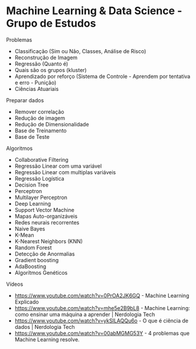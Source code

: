 Machine Learning &amp; Data Science - Grupo de Estudos
======================================================

Problemas
 - Classificação (Sim ou Não, Classes, Análise de Risco) 
 - Reconstrução de Imagem
 - Regressão (Quanto é)
 - Quais são os grupos (kluster)
 - Aprendizado por reforço (Sistema de Controle - Aprendem por tentativa e erro - Punição)
 - Ciências Atuariais

Preparar dados
 - Remover correlação
 - Redução de imagem
 - Redução de Dimensionalidade
 - Base de Treinamento
 - Base de Teste

Algoritmos
 - Collaborative Filtering
 - Regressão Linear com uma variável
 - Regressão Linear com multiplas variáveis
 - Regressão Logística
 - Decision Tree
 - Perceptron
 - Multilayer Perceptron
 - Deep Learning
 - Support Vector Machine
 - Mapas Auto-organizáveis
 - Redes neurais recorrentes
 - Naive Bayes
 - K-Mean
 - K-Nearest Neighbors (KNN)
 - Random Forest
 - Detecção de Anormalias
 - Gradient boosting
 - AdaBoosting
 - Algorítmos Genéticos

Vídeos
 - https://www.youtube.com/watch?v=0PrOA2JK6GQ - Machine Learning Explicado
 - https://www.youtube.com/watch?v=mhe5e2B9bL8 - Machine Learning: como ensinar uma máquina a aprender | Nerdologia Tech
 - https://www.youtube.com/watch?v=ykSILAQQu6o - O que é ciência de dados | Nerdologia Tech
 - https://www.youtube.com/watch?v=00abMGMG53Y - 4 problemas que Machine Learning resolve.
